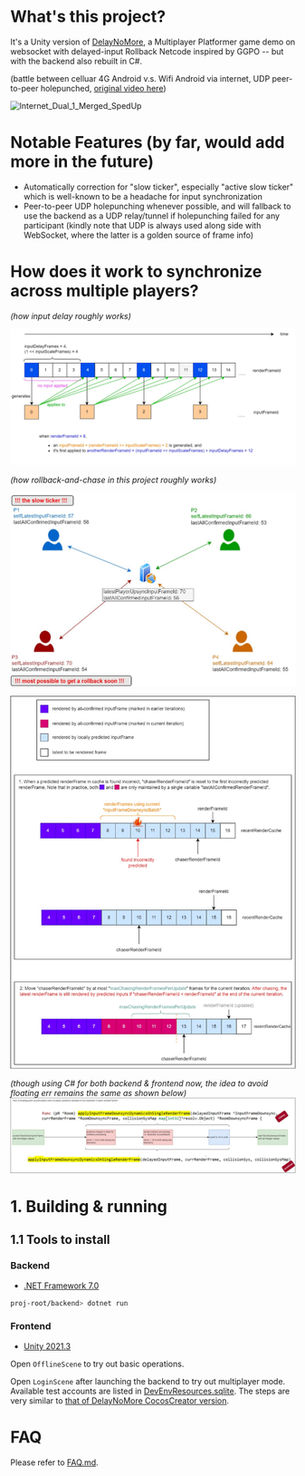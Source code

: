 # What's this project?
It's a Unity version of [DelayNoMore](https://github.com/genxium/DelayNoMore), a Multiplayer Platformer game demo on websocket with delayed-input Rollback Netcode inspired by GGPO -- but with the backend also rebuilt in C#.

(battle between celluar 4G Android v.s. Wifi Android via internet, UDP peer-to-peer holepunched, [original video here](https://pan.baidu.com/s/1s7Ra0vFkv0B3MlDCezzSyg?pwd=qkep))

![Internet_Dual_1_Merged_SpedUp](./charts/Internet_Dual_1_Merged_SpedUp.gif)

# Notable Features (by far, would add more in the future)
- Automatically correction for "slow ticker", especially "active slow ticker" which is well-known to be a headache for input synchronization
- Peer-to-peer UDP holepunching whenever possible, and will fallback to use the backend as a UDP relay/tunnel if holepunching failed for any participant (kindly note that UDP is always used along side with WebSocket, where the latter is a golden source of frame info)

# How does it work to synchronize across multiple players?
_(how input delay roughly works)_

![input_delay_intro](./charts/InputDelayIntro.jpg)

_(how rollback-and-chase in this project roughly works)_

![server_clients](./charts/ServerClients.jpg)

![rollback_and_chase_intro](./charts/RollbackAndChase.jpg)

_(though using C# for both backend & frontend now, the idea to avoid floating err remains the same as shown below)_
![floating_point_accumulation_err](./charts/AvoidingFloatingPointAccumulationErr.jpg)

# 1. Building & running

## 1.1 Tools to install 
### Backend
- [.NET Framework 7.0](https://dotnet.microsoft.com/en-us/download/dotnet/7.0)
```bash
proj-root/backend> dotnet run
```

### Frontend
- [Unity 2021.3](https://unity.com/releases/editor/qa/lts-releases)

Open `OfflineScene` to try out basic operations.

Open `LoginScene` after launching the backend to try out multiplayer mode. Available test accounts are listed in [DevEnvResources.sqlite](./backend/DevEnvResources.sqlite). The steps are very similar to [that of DelayNoMore CocosCreator version](https://github.com/genxium/DelayNoMore#frontend-2).

# FAQ
Please refer to [FAQ.md](FAQ.md).